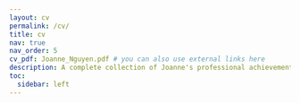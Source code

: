 ```yaml
---
layout: cv
permalink: /cv/
title: cv
nav: true
nav_order: 5
cv_pdf: Joanne_Nguyen.pdf # you can also use external links here
description: A complete collection of Joanne's professional achievements.
toc:
  sidebar: left
---
```

